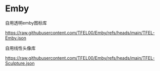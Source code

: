 # Emby
自用透明emby图标库

https://raw.githubusercontent.com/TFEL00/Emby/refs/heads/main/TFEL-Emby.json

自用线性头像库

https://raw.githubusercontent.com/TFEL00/Emby/refs/heads/main/TFEL-Sculpture.json
